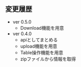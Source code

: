 ## 変更履歴
* ver 0.5.0
  * Download機能を用意
* ver 0.4.0
  * apiとしてまとめる
  * upload機能を用意
  * Table操作機能を用意
  * zipファイルから情報を取得
